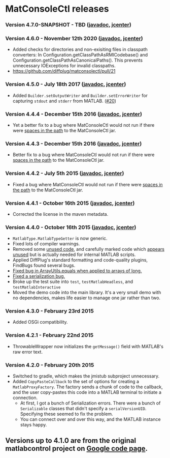 # MatConsoleCtl releases

### Version 4.7.0-SNAPSHOT - TBD ([javadoc](http://diffplug.github.io/matconsolectl/javadoc/snapshot/), [jcenter](https://oss.sonatype.org/content/repositories/snapshots/com/diffplug/matsim/matconsolectl/))

### Version 4.6.0 - November 12th 2020 ([javadoc](http://diffplug.github.io/matconsolectl/javadoc/4.6.0/), [jcenter](https://bintray.com/diffplug/opensource/matconsolectl/4.6.0/view))

- Added checks for directories and non-exisiting files in classpath converters: In Configuration.getClassPathAsRMICodebase() and Configuration.getClassPathAsCanonicalPaths(). This prevents unnecessary IOExceptions for invalid classpaths.
- https://github.com/diffplug/matconsolectl/pull/21

### Version 4.5.0 - July 18th 2017 ([javadoc](http://diffplug.github.io/matconsolectl/javadoc/4.5.0/), [jcenter](https://bintray.com/diffplug/opensource/matconsolectl/4.5.0/view))

- Added `Builder.setOutputWriter` and `Builder.setErrorWriter` for capturing `stdout` and `stderr` from MATLAB. ([#20](https://github.com/diffplug/matconsolectl/pull/20))

### Version 4.4.4 - December 15th 2016 ([javadoc](http://diffplug.github.io/matconsolectl/javadoc/4.4.4/), [jcenter](https://bintray.com/diffplug/opensource/matconsolectl/4.4.4/view))

- Yet a better fix to a bug where MatConsoleCtl would not run if there were [spaces in the path](https://github.com/diffplug/matconsolectl/issues/15) to the MatConsoleCtl jar.

### Version 4.4.3 - December 15th 2016 ([javadoc](http://diffplug.github.io/matconsolectl/javadoc/4.4.3/), [jcenter](https://bintray.com/diffplug/opensource/matconsolectl/4.4.3/view))

- Better fix to a bug where MatConsoleCtl would not run if there were [spaces in the path](https://github.com/diffplug/matconsolectl/issues/15) to the MatConsoleCtl jar.

### Version 4.4.2 - July 5th 2015 ([javadoc](http://diffplug.github.io/matconsolectl/javadoc/4.4.2/), [jcenter](https://bintray.com/diffplug/opensource/matconsolectl/4.4.2/view))

- Fixed a bug where MatConsoleCtl would not run if there were [spaces in the path](https://github.com/diffplug/matconsolectl/issues/11) to the MatConsoleCtl jar.

### Version 4.4.1 - October 16th 2015 ([javadoc](http://diffplug.github.io/matconsolectl/javadoc/4.4.1/), [jcenter](https://bintray.com/diffplug/opensource/matconsolectl/4.4.1/view))

- Corrected the license in the maven metadata.

### Version 4.4.0 - October 16th 2015 ([javadoc](http://diffplug.github.io/matconsolectl/javadoc/4.4.0/), [jcenter](https://bintray.com/diffplug/opensource/matconsolectl/4.4.0/view))

- `MatlabType.MatlabTypeGetter` is now generic.
- Fixed lots of compiler warnings.
- Removed some [unused code](https://github.com/diffplug/matconsolectl/commit/c514188e55880528268dd3314f7347d95d00b7b6), and carefully marked code which [appears unused](https://github.com/diffplug/matconsolectl/commit/60564f2e8a80494b443d7da31c01d2e55c6d72c2) but is actually needed for internal MATLAB scripts.
- Applied DiffPlug's standard formatting and code-quality plugins, FindBugs found several bugs.
- [Fixed bug in ArrayUtils.equals when applied to arrays of long.](https://github.com/diffplug/matconsolectl/commit/088b954551392dc7b24142fd7f1cbcdc6a4005bf)
- [Fixed a serialization bug.](https://github.com/diffplug/matconsolectl/commit/d6bc07adca74f0bb3ae91c1009222eff6b975774)
- Broke up the test suite into `test`, `testMatlabHeadless`, and `testMatlabInteractive`
- Moved the demo code into the main library.  It's a very small demo with no dependencies, makes life easier to manage one jar rather than two.

### Version 4.3.0 - February 23rd 2015

- Added OSGi compatibility.

### Version 4.2.1 - February 22nd 2015

- ThrowableWrapper now initializes the `getMessage()` field with MATLAB's raw error text.

### Version 4.2.0 - February 20th 2015

- Switched to gradle, which makes the jmistub subproject unnecessary.
- Added `CopyPasteCallback` to the set of options for creating a `MatlabProxyFactory`.  The factory sends a chunk of code to the callback, and the user copy-pastes this code into a MATLAB terminal to initiate a connection.
	+ At first, I got a bunch of Serialization errors.  There were a bunch of `Serializable` classes that didn't specify a `serialVersionUID`.  Specifying these seemed to fix the problem.
	+ You can connect over and over this way, and the MATLAB instance stays happy.

## Versions up to 4.1.0 are from the original matlabcontrol project on [Google code page](https://code.google.com/p/matlabcontrol/wiki/VersionHistory).
